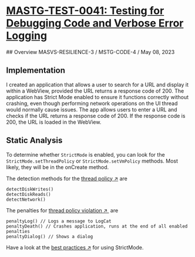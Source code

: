 # [MASTG-TEST-0041: Testing for Debugging Code and Verbose Error Logging](https://mas.owasp.org/MASTG/tests/android/MASVS-RESILIENCE/MASTG-TEST-0041)
## Overview
MASVS-RESILIENCE-3 / MSTG-CODE-4 / May 08, 2023
## Implementation
I created an application that allows a user to search for a URL and display it within a WebView, provided the URL returns a response code of 200. The application has Strict Mode enabled to ensure it functions correctly without crashing, even though performing network operations on the UI thread would normally cause issues.
The app allows users to enter a URL and checks if the URL returns a response code of 200. If the response code is 200, the URL is loaded in the WebView.
    
## Static Analysis
To determine whether `StrictMode` is enabled, you can look for the `StrictMode.setThreadPolicy` or `StrictMode.setVmPolicy` methods. Most likely, they will be in the onCreate method.

The detection methods for the [thread policy ↗](https://javabeat.net/strictmode-android-1/) are

```
detectDiskWrites()
detectDiskReads()
detectNetwork()
```

The penalties for [thread policy violation ↗ ](https://javabeat.net/strictmode-android-1/) are

```
penaltyLog() // Logs a message to LogCat
penaltyDeath() // Crashes application, runs at the end of all enabled penalties
penaltyDialog() // Shows a dialog
```

Have a look at the [best practices ↗](https://code.tutsplus.com/android-best-practices-strictmode--mobile-7581t) for using StrictMode.
